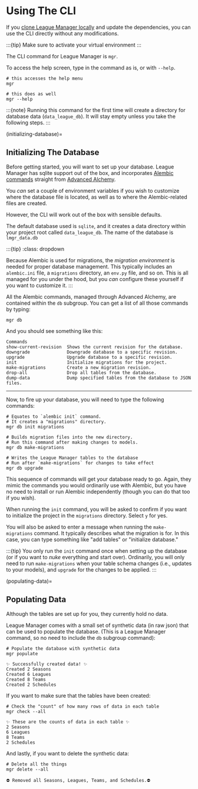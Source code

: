 # Using The CLI

If you [clone League Manager locally](#installing-from-git) and update the dependencies, you can use the CLI directly without any modifications.

:::{tip}
Make sure to activate your virtual environment
:::

The CLI command for League Manager is `mgr`.

To access the help screen, type in the command as is, or with `--help`.


```shell
# this accesses the help menu
mgr

# this does as well
mgr --help
```

:::{note}
Running this command for the first time will create a directory for database data (`data_league_db`). It will stay empty unless you take the following steps.
:::

(initializing-database)=
## Initializing The Database

Before getting started, you will want to set up your database. League Manager has sqlite support out of the box, and incorporates [Alembic commands](https://alembic.sqlalchemy.org/en/latest/api/commands.html) straight from [Advanced Alchemy](https://docs.advanced-alchemy.litestar.dev/latest/).

You _can_ set a couple of environment variables if you wish to customize where the database file is located, as well as to where the Alembic-related files are created.

However, the CLI will work out of the box with sensible defaults.

The default database used is `sqlite`, and it creates a data directory within your project root called `data_league_db`. The name of the database is `lmgr_data.db`

:::{tip}
:class: dropdown

Because Alembic is used for migrations, the _migration environment_ is needed for proper database management. This typically includes an `alembic.ini` file, a `migrations` directory, an `env.py` file, and so on. This is all managed for you under the hood, but you _can_ configure these yourself if you want to customize it.
:::

All the Alembic commands, managed through Advanced Alchemy, are contained within the `db` subgroup. You can get a list of all those commands by typing:

```shell
mgr db
```
And you should see something like this:

```text
Commands
show-current-revision  Shows the current revision for the database.
downgrade              Downgrade database to a specific revision.
upgrade                Upgrade database to a specific revision.
init                   Initialize migrations for the project.
make-migrations        Create a new migration revision.
drop-all               Drop all tables from the database.
dump-data              Dump specified tables from the database to JSON files.
```

***

Now, to fire up your database, you will need to type the following commands:

```shell
# Equates to `alembic init` command.
# It creates a "migrations" directory.
mgr db init migrations

# Builds migration files into the new directory.
# Run this command after making changes to models.
mgr db make-migrations

# Writes the League Manager tables to the database
# Run after `make-migrations` for changes to take effect
mgr db upgrade
```

This sequence of commands will get your database ready to go. Again, they mimic the commands you would ordinarily use with Alembic, but you have no need to install or run Alembic independently (though you can do that too if you wish).

When running the `init` command, you will be asked to confirm if you want to initialize the project in the `migrations` directory. Select `y` for yes.

You will also be asked to enter a message when running the `make-migrations` command. It typically describes what the migration is for. In this case, you can type something like "add tables" or "initialize database."



:::{tip}
You only run the `init` command once when setting up the database (or if you want to _nuke_ everything and start over). Ordinarily, you will only need to run `make-migrations` when your table schema changes (i.e., updates to your models), and `upgrade` for the changes to be applied.
:::

(populating-data)=
## Populating Data

Although the tables are set up for you, they currently hold no data.

League Manager comes with a small set of synthetic data (in raw json) that can be used to populate the database. (This is a League Manager command, so no need to include the `db` subgroup command):

```shell
# Populate the database with synthetic data
mgr populate
```

```text
✨ Successfully created data! ✨
Created 2 Seasons
Created 6 Leagues
Created 8 Teams
Created 2 Schedules
```

If you want to make sure that the tables have been created:

```shell
# Check the "count" of how many rows of data in each table
mgr check --all
```
```text
✨ These are the counts of data in each table ✨
2 Seasons
6 Leagues
8 Teams
2 Schedules
```

And lastly, if you want to delete the synthetic data:

```shell
# Delete all the things
mgr delete --all
```

```text
⛔ Removed all Seasons, Leagues, Teams, and Schedules.⛔
```
